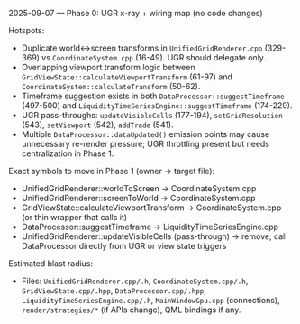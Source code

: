 2025-09-07 — Phase 0: UGR x-ray + wiring map (no code changes)

Hotspots:
- Duplicate world↔screen transforms in `UnifiedGridRenderer.cpp` (329-369) vs `CoordinateSystem.cpp` (16-49). UGR should delegate only.
- Overlapping viewport transform logic between `GridViewState::calculateViewportTransform` (61-97) and `CoordinateSystem::calculateTransform` (50-62).
- Timeframe suggestion exists in both `DataProcessor::suggestTimeframe` (497-500) and `LiquidityTimeSeriesEngine::suggestTimeframe` (174-229).
- UGR pass-throughs: `updateVisibleCells` (177-194), `setGridResolution` (543), `setViewport` (542), `addTrade` (541).
- Multiple `DataProcessor::dataUpdated()` emission points may cause unnecessary re-render pressure; UGR throttling present but needs centralization in Phase 1.

Exact symbols to move in Phase 1 (owner → target file):
- UnifiedGridRenderer::worldToScreen → CoordinateSystem.cpp
- UnifiedGridRenderer::screenToWorld → CoordinateSystem.cpp
- GridViewState::calculateViewportTransform → CoordinateSystem.cpp (or thin wrapper that calls it)
- DataProcessor::suggestTimeframe → LiquidityTimeSeriesEngine.cpp
- UnifiedGridRenderer::updateVisibleCells (pass-through) → remove; call DataProcessor directly from UGR or view state triggers

Estimated blast radius:
- Files: `UnifiedGridRenderer.cpp/.h`, `CoordinateSystem.cpp/.h`, `GridViewState.cpp/.hpp`, `DataProcessor.cpp/.hpp`, `LiquidityTimeSeriesEngine.cpp/.h`, `MainWindowGpu.cpp` (connections), `render/strategies/*` (if APIs change), QML bindings if any.


